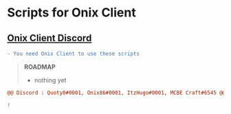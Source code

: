 # Scripts for Onix Client


[<h2>Onix Client Discord</h2>](https://discord.gg/onixclient)

```diff
- You need Onix Client to use these scripts
```
> **ROADMAP**
> - nothing yet
```diff
@@ Discord : Quoty0#0001, Onix86#0001, ItzHugo#0001, MCBE Craft#6545 @@
```

```diff
! 
```
